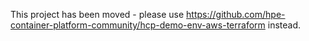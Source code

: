 This project has been moved - please use https://github.com/hpe-container-platform-community/hcp-demo-env-aws-terraform instead.
